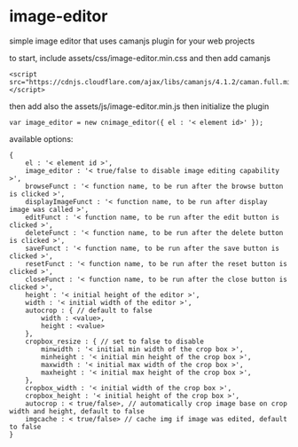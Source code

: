 # image-editor
simple image editor that uses camanjs plugin for your web projects

to start, include assets/css/image-editor.min.css and then add camanjs

```
<script src="https://cdnjs.cloudflare.com/ajax/libs/camanjs/4.1.2/caman.full.min.js"></script>
```

then add also the assets/js/image-editor.min.js then initialize the plugin

```
var image_editor = new cnimage_editor({ el : '< element id>' });
```

available options:

```
{
	el : '< element id >',
	image_editor : '< true/false to disable image editing capability >',
	browseFunct : '< function name, to be run after the browse button is clicked >',
	displayImageFunct : '< function name, to be run after display image was called >',
	editFunct : '< function name, to be run after the edit button is clicked >',
	deleteFunct : '< function name, to be run after the delete button is clicked >',
	saveFunct : '< function name, to be run after the save button is clicked >',
	resetFunct : '< function name, to be run after the reset button is clicked >',
	closeFunct : '< function name, to be run after the close button is clicked >',
	height : '< initial height of the editor >',
	width : '< initial width of the editor >',
	autocrop : { // default to false
		width : <value>,
		height : <value>
	},
	cropbox_resize : { // set to false to disable
		minwidth : '< initial min width of the crop box >',
		minheight : '< initial min height of the crop box >',
		maxwidth : '< initial max width of the crop box >',
		maxheight : '< initial max height of the crop box >',
	},
	cropbox_width : '< initial width of the crop box >',
	cropbox_height : '< initial height of the crop box >',
	autocrop : < true/false>, // automatically crop image base on crop width and height, default to false
	imgcache : < true/false> // cache img if image was edited, default to false
}
```
